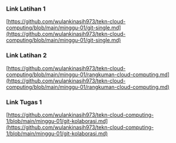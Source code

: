 ### Link Latihan 1
[https://github.com/wulankinasih973/tekn-cloud-computing/blob/main/minggu-01/git-single.md](https://github.com/wulankinasih973/tekn-cloud-computing/blob/main/minggu-01/git-single.md)
### Link Latihan 2
[https://github.com/wulankinasih973/tekn-cloud-computing/blob/main/minggu-01/rangkuman-cloud-computing.md](https://github.com/wulankinasih973/tekn-cloud-computing/blob/main/minggu-01/rangkuman-cloud-computing.md)
### Link Tugas 1
[https://github.com/wulankinasih973/tekn-cloud-computing-1/blob/main/minggu-01/git-kolaborasi.md](https://github.com/wulankinasih973/tekn-cloud-computing-1/blob/main/minggu-01/git-kolaborasi.md)